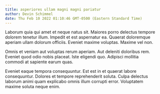 ```yaml
---
title: asperiores ullam magni magni pariatur
author: Devin Schimmel
date: Thu Feb 10 2022 01:10:46 GMT-0500 (Eastern Standard Time)
---
```

Laborum quia qui amet et neque natus sit. Maiores porro delectus tempore dolorem tenetur illum. Impedit et est aspernatur ea. Quaerat doloremque aperiam ullam dolorum officiis. Eveniet maxime voluptas. Maxime vel non.

 Omnis et veniam aut voluptas rerum aperiam. Aut deleniti doloribus rem. Eveniet quod odio nobis placeat. Iste eligendi quo. Adipisci mollitia commodi at sapiente earum quas.

 Eveniet eaque tempora consequuntur. Est est in et quaerat labore consequuntur. Dolores et tempore reprehenderit soluta. Culpa delectus laborum animi quam explicabo omnis illum corrupti error. Voluptatem maxime soluta neque enim.